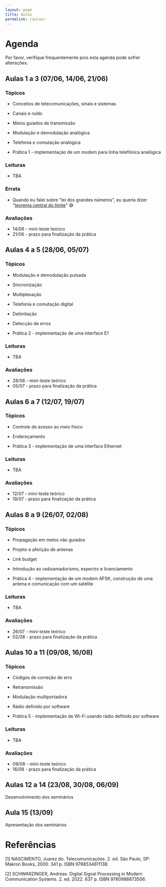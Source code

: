 ```yaml
---
layout: page
title: Aulas
permalink: /aulas/
---
```


# Agenda

Por favor, verifique frequentemente pois esta agenda pode sofrer alterações.

## Aulas 1 a 3 (07/06, 14/06, 21/06)

### Tópicos

* Conceitos de telecomunicações, sinais e sistemas
* Canais e ruído
* Meios guiados de transmissão
* Modulação e demodulação analógica
* Telefonia e comutação analógica

* Prática 1 - implementação de um modem para linha telefônica analógica

### Leituras

* TBA

### Errata

* Quando eu falei sobre "lei dos grandes números", eu queria dizer "[teorema central do limite](https://en.wikipedia.org/wiki/Central_limit_theorem#Lyapunov_CLT)" 😅

### Avaliações

* 14/06 - mini-teste teórico
* 21/06 - prazo para finalização da prática

## Aulas 4 a 5 (28/06, 05/07)

### Tópicos

* Modulação e demodulação pulsada
* Sincronização
* Multiplexação
* Telefonia e comutação digital
* Delimitação
* Detecção de erros

* Prática 2 - implementação de uma interface E1

### Leituras

* TBA

### Avaliações

* 28/06 - mini-teste teórico
* 05/07 - prazo para finalização da prática


## Aulas 6 a 7 (12/07, 19/07)

### Tópicos

* Controle de acesso ao meio físico
* Endereçamento

* Prática 3 - implementação de uma interface Ethernet

### Leituras

* TBA

### Avaliações

* 12/07 - mini-teste teórico
* 19/07 - prazo para finalização da prática


## Aulas 8 a 9 (26/07, 02/08)

### Tópicos

* Propagação em meios não guiados
* Projeto e aferição de antenas
* Link budget
* Introdução ao radioamadorismo, espectro e licenciamento

* Prática 4 - implementação de um modem AFSK, construção de uma antena e comunicação com um satélite

### Leituras

* TBA

### Avaliações

* 26/07 - mini-teste teórico
* 02/08 - prazo para finalização da prática


## Aulas 10 a 11 (09/08, 16/08)

### Tópicos

* Códigos de correção de erro
* Retransmissão
* Modulação multiportadora
* Rádio definido por software

* Prática 5 - implementação de Wi-Fi usando rádio definido por software

### Leituras

* TBA

### Avaliações

* 09/08 - mini-teste teórico
* 16/08 - prazo para finalização da prática


## Aulas 12 a 14 (23/08, 30/08, 06/09)

Desenvolvimento dos seminários


## Aula 15 (13/09)

Apresentação dos seminários


# Referências

[1] NASCIMENTO, Juarez do. Telecomunicações. 2. ed. São Paulo, SP: Makron Books, 2000. 341 p. ISBN 9788534611138.

[2] SCHWARZINGER, Andreas. Digital Signal Processing in Modern Communication Systems. 2. ed. 2022. 637 p. ISBN 9780988873506.

